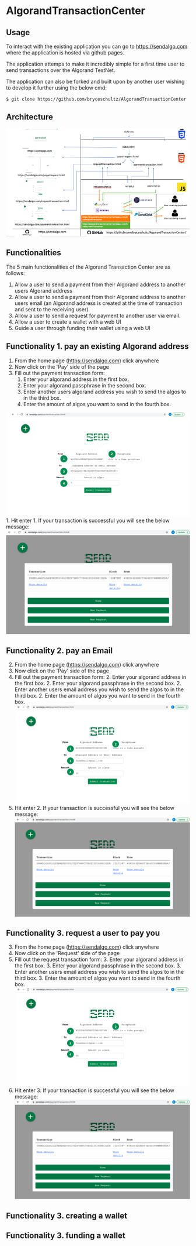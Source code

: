 # AlgorandTransactionCenter

## Usage
To interact with the existing application you can go to https://sendalgo.com where the application is hosted via github pages.

The application attemps to make it incredibly simple for a first time user to send transactions over the Algorand TestNet.

The application can also be forked and built upon by another user wishing to develop it further using the below cmd:
````
$ git clone https://github.com/bryceschultz/AlgorandTransactionCenter
````

## Architecture
<img src="documentation-images/SendAlgoArchitecture.png">

## Functionalities
The 5 main functionalities of the Algorand Transaction Center are as follows:
1. Allow a user to send a payment from their Algorand address to another users Algorand address
2. Allow a user to send a payment from their Algorand address to another users email (an Algorand address is created at the time of transaction and sent to the receiving user).
3. Allow a user to send a request for payment to another user via email.
4. Allow a user to create a wallet with a web UI
5. Guide a user through funding their wallet using a web UI

## Functionality 1. pay an existing Algorand address
1. From the home page (https://sendalgo.com) click anywhere
1. Now click on the 'Pay' side of the page
1. Fill out the payment transaction form:
   1. Enter your algorand address in the first box.
   1. Enter your algorand passphrase in the second box.
   1. Enter another users algorand address you wish to send the algos to in the third box.
   1. Enter the amount of algos you want to send in the fourth box.
  <img src="documentation-images/paymenttransaction.png">
1. Hit enter
   1. If your transaction is successful you will see the below message:
  <img src="documentation-images/paymentsuccessful.png">

## Functionality 2. pay an Email
2. From the home page (https://sendalgo.com) click anywhere
2. Now click on the 'Pay' side of the page
2. Fill out the payment transaction form:
   2. Enter your algorand address in the first box.
   2. Enter your algorand passphrase in the second box.
   2. Enter another users email address you wish to send the algos to in the third box.
   2. Enter the amount of algos you want to send in the fourth box.
   <img src="documentation-images/paymenttransactiontoemail.png">
2. Hit enter
   2. If your transaction is successful you will see the below message:
   <img src="documentation-images/paymentsuccessful.png">
  
  ## Functionality 3. request a user to pay you
3. From the home page (https://sendalgo.com) click anywhere
3. Now click on the 'Request' side of the page
3. Fill out the request transaction form:
   3. Enter your algorand address in the first box.
   3. Enter your algorand passphrase in the second box.
   3. Enter another users email address you wish to send the algos to in the third box.
   3. Enter the amount of algos you want to send in the fourth box.
   <img src="documentation-images/paymenttransactiontoemail.png">
3. Hit enter
   3. If your transaction is successful you will see the below message:
   <img src="documentation-images/paymentsuccessful.png">
  
  ## Functionality 3. creating a wallet
  
  ## Functionality 3. funding a wallet
